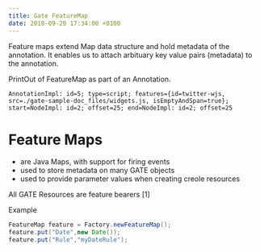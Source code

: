 ```yaml
---
title: Gate FeatureMap
date: 2018-09-20 17:34:00 +0100
---
```


Feature maps extend Map data structure and hold metadata of the annotation. It enables us to attach arbituary key value pairs (metadata) to the annotation.

PrintOut of FeatureMap as part of an Annotation.

```
AnnotationImpl: id=5; type=script; features={id=twitter-wjs, src=./gate-sample-doc_files/widgets.js, isEmptyAndSpan=true}; start=NodeImpl: id=2; offset=25; end=NodeImpl: id=2; offset=25
```

# Feature Maps
* are Java Maps, with support for firing events
* used to store metadata on many GATE objects
* used to provide parameter values when creating creole resources

All GATE Resources are feature bearers [1]

Example
```java
FeatureMap feature = Factory.newFeatureMap();
feature.put("Date",new Date());
feature.put("Rule","myDateRule");

```
